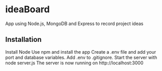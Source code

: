 # ideaBoard
App using Node.js, MongoDB and Express to record project ideas 

## Installation
Install Node
Use npm and install the app
Create a .env file and add your port and database variables. Add .env to .gitignore.
Start the server with node server.js
The server is now running on http://localhost:3000
